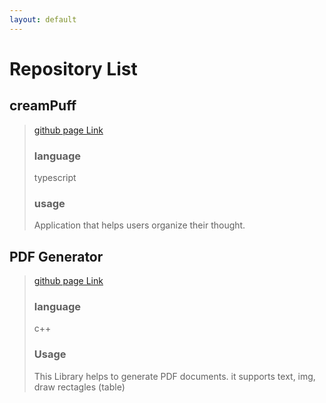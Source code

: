 ```yaml
---
layout: default
---
```

# Repository List 

## creamPuff
> [github page Link](https://github.com/YoungSunBurst/creamPuff)
> ### language
> typescript
> ### usage
> Application that helps users organize their thought. 


## PDF Generator
> [github page Link](https://github.com/YoungSunBurst/Cpp-PDFGenerator)
> ### language
> c++
> ### Usage 
> This Library helps to generate PDF documents.
> it supports text, img, draw rectagles (table)

